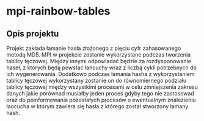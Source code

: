 # mpi-rainbow-tables
## Opis projektu
Projekt zakłada łamanie hasła złożonego z pięciu cyfr zahasowanego metodą MD5. MPI w
projekcie zostanie wykorzystane podczas tworzenia tablicy tęczowej. Między innymi odpowiadać
będzie za rozdysponowanie haseł, z których będą powstać łańcuchy wraz z liczbą cykli potrzebnych do
ich wygenerowania. Dodatkowo podczas łamania hasha z wykorzystaniem tablicy tęczowej
wykorzystany zostanie on do równomiernego podziału tablicy tęczowej między wszystkimi procesami
w celu zmniejszenia zakresu danych jakie porównad musiałby jeden proces gdyby tego nie
zastosowad oraz do poinformowania pozostałych procesów o ewentualnym znalezieniu łaocucha w
którym zawiera się hasła z którego został stworzony łamany hash.
